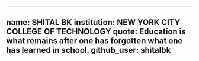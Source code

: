
---
name: SHITAL BK
institution: NEW YORK CITY COLLEGE OF TECHNOLOGY
quote: Education is what remains after one has forgotten what one has learned in school.
github_user: shitalbk
---
